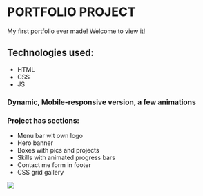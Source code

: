 # PORTFOLIO PROJECT

My first portfolio ever made! Welcome to view it!

## Technologies used:

- HTML
- CSS
- JS

### Dynamic, Mobile-responsive version, a few animations

### Project has sections:

- Menu bar wit own logo
- Hero banner
- Boxes with pics and projects
- Skills with animated progress bars
- Contact me form in footer
- CSS grid gallery

![](/screenshot.png)
